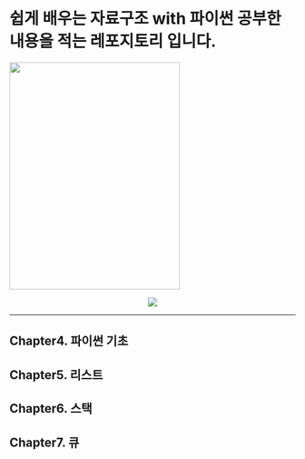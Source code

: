 # 쉽게 배우는 자료구조 with 파이썬 공부한 내용을 적는 레포지토리 입니다.


<img src = "https://github.com/Jini-lab/DataStructure_Python/assets/84843910/5fa0ac47-71e1-470f-8b4b-a2c03ceabac0" width="300" height="400"/>

<p align="center"><img src="https://github.com/Jini-lab/DataStructure_Python/assets/84843910/5fa0ac47-71e1-470f-8b4b-a2c03ceabac0"></p>

---

## Chapter4. 파이썬 기초

## Chapter5. 리스트

## Chapter6. 스택

## Chapter7. 큐

